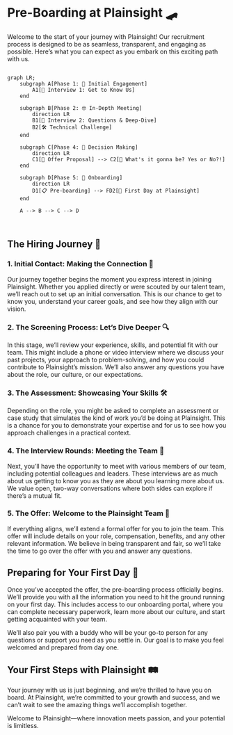 # Pre-Boarding at Plainsight 🛹

Welcome to the start of your journey with Plainsight! Our recruitment process is designed to be as seamless, transparent, and engaging as possible. Here’s what you can expect as you embark on this exciting path with us.

```mermaid

graph LR;
    subgraph A[Phase 1: 🎉 Initial Engagement]
        A1[👋 Interview 1: Get to Know Us]
    end
    
    subgraph B[Phase 2: 🤓 In-Depth Meeting]
        direction LR
        B1[💬 Interview 2: Questions & Deep-Dive] 
        B2[🛠️ Technical Challenge]
    end
        
    subgraph C[Phase 4: 📝 Decision Making]
        direction LR
        C1[📄 Offer Proposal] --> C2[🤔 What's it gonna be? Yes or No?!]
    end
    
    subgraph D[Phase 5: 🌟 Onboarding]
        direction LR
        D1[📋 Pre-boarding] --> FD2[🚀 First Day at Plainsight]
    end
    
    A --> B --> C --> D

    
```
  

## The Hiring Journey 🚀

### 1. Initial Contact: Making the Connection 🤝
Our journey together begins the moment you express interest in joining Plainsight. Whether you applied directly or were scouted by our talent team, we’ll reach out to set up an initial conversation. This is our chance to get to know you, understand your career goals, and see how they align with our vision.

### 2. The Screening Process: Let’s Dive Deeper 🔍
In this stage, we’ll review your experience, skills, and potential fit with our team. This might include a phone or video interview where we discuss your past projects, your approach to problem-solving, and how you could contribute to Plainsight’s mission. We’ll also answer any questions you have about the role, our culture, or our expectations.

### 3. The Assessment: Showcasing Your Skills 🛠️
Depending on the role, you might be asked to complete an assessment or case study that simulates the kind of work you’d be doing at Plainsight. This is a chance for you to demonstrate your expertise and for us to see how you approach challenges in a practical context.

### 4. The Interview Rounds: Meeting the Team 💼
Next, you’ll have the opportunity to meet with various members of our team, including potential colleagues and leaders. These interviews are as much about us getting to know you as they are about you learning more about us. We value open, two-way conversations where both sides can explore if there’s a mutual fit.

### 5. The Offer: Welcome to the Plainsight Team 🎉
If everything aligns, we’ll extend a formal offer for you to join the team. This offer will include details on your role, compensation, benefits, and any other relevant information. We believe in being transparent and fair, so we’ll take the time to go over the offer with you and answer any questions.

## Preparing for Your First Day 🌱

Once you’ve accepted the offer, the pre-boarding process officially begins. We’ll provide you with all the information you need to hit the ground running on your first day. This includes access to our onboarding portal, where you can complete necessary paperwork, learn more about our culture, and start getting acquainted with your team.

We’ll also pair you with a buddy who will be your go-to person for any questions or support you need as you settle in. Our goal is to make you feel welcomed and prepared from day one.

## Your First Steps with Plainsight 🛤️

Your journey with us is just beginning, and we’re thrilled to have you on board. At Plainsight, we’re committed to your growth and success, and we can’t wait to see the amazing things we’ll accomplish together.

Welcome to Plainsight—where innovation meets passion, and your potential is limitless.
